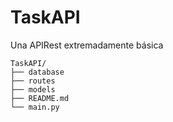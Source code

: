 # TaskAPI

Una APIRest extremadamente básica

```
TaskAPI/
├── database
├── routes
├── models
├── README.md
└── main.py
